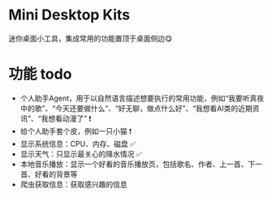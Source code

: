 # Mini Desktop Kits

迷你桌面小工具，集成常用的功能置顶于桌面侧边😋

# 功能 todo

- 个人助手Agent，用于以自然语言描述想要执行的常用功能，例如“我要听真夜中的歌”、“今天还要做什么”、“好无聊，做点什么好”、“我想看AI类的近期资讯”、“我想看动漫了” ❗️
- 给个人助手套个皮，例如一只小猫 ❗️
- 显示系统信息：CPU、内存、磁盘 ✅
- 显示天气：只显示最关心的降水情况 ✅
- 本地音乐播放：显示一个好看的音乐播放页，包括歌名、作者、上一首、下一首、好看的背景等
- 爬虫获取信息：获取感兴趣的信息
